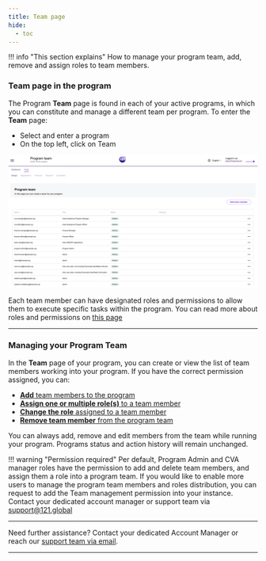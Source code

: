 ```yaml
---
title: Team page
hide:
  - toc
---
```


!!! info "This section explains"
    How to manage your program team, add, remove and assign roles to team members.

### Team page in the program

The Program **Team** page is found in each of your active programs, in which you can constitute and manage a different team per program. To enter the **Team** page:

- Select and enter a program
- On the top left, click on Team

![Team Page](https://raw.githubusercontent.com/global-121/121-platform/main/e2e/tests/__screenshots__/UserManualScreenshots/userManualScreenshots.spec.ts/ProgramTeam.png)

Each team member can have designated roles and permissions to allow them to execute specific tasks within the program. You can read more about roles and permissions on [this page](../users/description-roles.md)

___

### Managing your Program Team

In the **Team** page of your program, you can create or view the list of team members working into your program. If you have the correct permission assigned, you can:

- [**Add** team members to the program](../team/add-team-members.md)
- [**Assign one or multiple role(s)** to a team member](../team/change-team-roles-program.md)
- [**Change the role** assigned to a team member](../team/change-team-roles-program.md)
- [**Remove team member** from the program team](../team/remove-team-members-program.md)

You can always add, remove and edit members from the team while running your program. Programs status and action history will remain unchanged.

!!! warning "Permission required"
    Per default, Program Admin and CVA manager roles have the permission to add and delete team members, and assign them a role into a program team. If you would like to enable more users to manage the program team members and roles distribution, you can request to add the Team management permission into your instance. Contact your dedicated account manager or support team via <support@121.global>

___
Need further assistance? Contact your dedicated Account Manager or reach our [support team via email](mailto:support@121.global).
___

